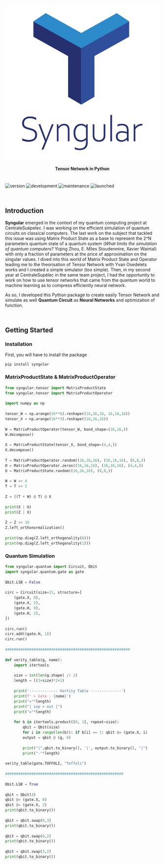 <!-- <h1 align="center">Syngular</h1> -->

<h1 align="center"> </h1>
<div align="center">
  <img src="resources/Syngular@2x.png">
</div>

<h4 align="center">Tensor Network in Python</h4>

<h1 align="center"> </h1>

![version](https://img.shields.io/badge/version-0.0.1-blueviolet)
![development](https://img.shields.io/badge/development-in%20progress-orange)
![maintenance](https://img.shields.io/badge/maintained-yes-brightgreen.svg)
![launched](https://img.shields.io/badge/launched-no-red.svg)


<br>

## Introduction

**Syngular** emerged in the context of my quantum computing project at CentraleSuépelec. I was working on the efficient simulation of quantum circuits on classical computers. The last work on the subject that tackled this issue was using Matrix Product State as a base to represent the 2^N parameters quantum state of a quantum system (_What limits the simulation of quantum computers?_ Yiqing Zhou, E. Miles Stoudenmire, Xavier Waintal) with only a fraction of parameters at the price of approximation on the singular values. 
I dived into this world of Matrix Product State and Operator leading me to the theorisation of Tensor Network with Yvan Osedelets works and I created a simple simulator (too simple). Then, in my second year at CentraleSupélec in the same team project, I had the opportunity to work on how to use tensor networks that came from the quantum world to machine learning as to compress efficiently neural network.

As so, I developed this Python package to create easily Tensor Network and simulate as well **Quantum Circuit** as **Neural Networks** and optimization of function.


<br>

## Getting Started

### Installation 

First, you will have to install the package

```bash
pip install syngular
```

### MatrixProductState & MatrixProductOperator

```python
from syngular.tensor import MatrixProductState
from syngular.tensor import MatrixProductOperator

import numpy as np

tensor_W = np.arange(16**6).reshape((16,16,16, 16,16,16))
tensor_X = np.arange(16**3).reshape((16,16,16))

W = MatrixProductOperator(tensor_W, bond_shape=(16,16,))
W.decompose()

X = MatrixProductState(tensor_X, bond_shape=(4,4,))
X.decompose()

T = MatrixProductOperator.random((16,16,16), (16,16,16), (8,8,))
O = MatrixProductOperator.zeros((16,16,16), (16,16,16), (4,4,))
U = MatrixProductState.random((16,16,16), (8,8,))

W = W >> 4
T = T >> 2

Z = ((T + W) @ T) @ X

print(X | U)
print(Z | X)

Z = Z >> 16
Z.left_orthonormalization()

print(np.diag(Z.left_orthogonality(0)))
print(np.diag(Z.left_orthogonality(1)))
```

### Quantum Simulation

```python
from syngular.quantum import Circuit, Qbit
import syngular.quantum.gate as gate

Qbit.LSB = False

circ = Circuit(size=15, structure=[
    (gate.X, 0),
    (gate.X, 2),
    (gate.H, 0),
    (gate.H, 2),
])

circ.run()
circ.add((gate.H, 1))
circ.run()

#########################################################

def verity_table(g, name):
    import itertools

    size = int(len(g.shape) // 2)
    length = ((3+size)*2+1)
    
    print('------------- Vertity Table --------------')
    print(f' > Gate : {name}')
    print("="*length)
    print("| inp > out |")
    print("="*length)

    for b in itertools.product([0, 1], repeat=size):
        qbit = Qbit(size)
        for i in range(len(b)): if b[i] == 1: qbit @= (gate.X, i)
        output = qbit @ (g, 0)

        print("|",qbit.to_binary(), '|', output.to_binary(), "|")
        print("-"*length)

verity_table(gate.TOFFOLI, "Toffoli")

######################################################

Qbit.LSB = True

qbit = Qbit(4)
qbit @= (gate.X, 0)
qbit @= (gate.X, 2)
print(qbit.to_binary())

qbit = qbit.swap(0,3)
print(qbit.to_binary())

qbit = qbit.swap(0,2)
print(qbit.to_binary())

qbit = qbit.swap(3,2)
print(qbit.to_binary())
```